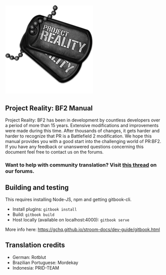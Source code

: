 ## ![](assets/PR_v1_Logo.png)

## **Project Reality: BF2 Manual**

Project Reality: BF2 has been in development by countless developers over a period of more than 15 years. Extensive modifications and improvements were made during this time. After thousands of changes, it gets harder and harder to recognize that PR is a Battlefield 2 modification. We hope this manual provides you with a good start into the challenging world of PR:BF2. If you have any feedback or unanswered questions concerning this document feel free to contact us on the forums.

### **Want to help with community translation? Visit** [**this thread**](https://www.realitymod.com/forum/showthread.php?t=75501) **on our forums.**



## Building and testing
This requires installing Node-JS, npm and getting gitbook-cli.
 - Install plugins: `gitbook install`
 - Build: `gitbook build`
 - Host locally (available on localhost:4000): `gitbook serve`
 
More info here: https://gchq.github.io/stroom-docs/dev-guide/gitbook.html


## Translation credits
- German: Rotblut
- Brazilian Portuguese: Mordekay
- Indonesia: PRID-TEAM
